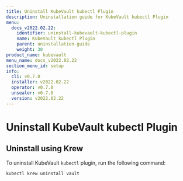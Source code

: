 ```yaml
---
title: Uninstall KubeVault kubectl Plugin
description: Uninstallation guide for KubeVault kubectl Plugin
menu:
  docs_v2022.02.22:
    identifier: uninstall-kubevault-kubectl-plugin
    name: KubeVault kubectl Plugin
    parent: uninstallation-guide
    weight: 30
product_name: kubevault
menu_name: docs_v2022.02.22
section_menu_id: setup
info:
  cli: v0.7.0
  installer: v2022.02.22
  operator: v0.7.0
  unsealer: v0.7.0
  version: v2022.02.22
---
```


# Uninstall KubeVault kubectl Plugin

## Uninstall using Krew

To uninstall KubeVault `kubectl` plugin, run the following command:

```bash
kubectl krew uninstall vault
```
